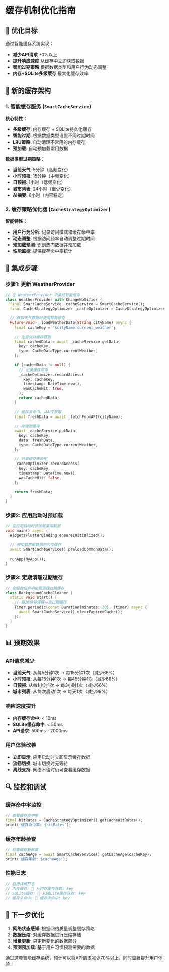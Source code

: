 # 缓存机制优化指南

## 🎯 优化目标

通过智能缓存系统实现：
- **减少API请求** 70%以上
- **提升响应速度** 从缓存中立即获取数据
- **智能过期策略** 根据数据类型和用户行为动态调整
- **内存+SQLite多级缓存** 最大化缓存效率

## 🚀 新的缓存架构

### 1. 智能缓存服务 (`SmartCacheService`)

**核心特性：**
- **多级缓存**: 内存缓存 + SQLite持久化缓存
- **智能过期**: 根据数据类型设置不同过期时间
- **LRU策略**: 自动清理不常用的内存缓存
- **预加载**: 自动预加载常用数据

**数据类型过期策略：**
- **当前天气**: 5分钟（高频变化）
- **小时预报**: 15分钟（中频变化）
- **日预报**: 1小时（低频变化）
- **城市列表**: 24小时（很少变化）
- **AI摘要**: 6小时（内容稳定）

### 2. 缓存策略优化器 (`CacheStrategyOptimizer`)

**智能特性：**
- **用户行为分析**: 记录访问模式和缓存命中率
- **动态调整**: 根据访问频率自动调整过期时间
- **预加载预测**: 识别热门数据并预加载
- **性能监控**: 提供缓存命中率统计

## 🔧 集成步骤

### 步骤1: 更新 WeatherProvider

```dart
// 在 WeatherProvider 中集成智能缓存
class WeatherProvider with ChangeNotifier {
  final SmartCacheService _cacheService = SmartCacheService();
  final CacheStrategyOptimizer _cacheOptimizer = CacheStrategyOptimizer();

  // 获取天气数据时使用智能缓存
  Future<void> _loadWeatherData(String cityName) async {
    final cacheKey = '$cityName:current_weather';
    
    // 先尝试从缓存获取
    final cachedData = await _cacheService.getData(
      key: cacheKey,
      type: CacheDataType.currentWeather,
    );
    
    if (cachedData != null) {
      // 记录缓存命中
      _cacheOptimizer.recordAccess(
        key: cacheKey,
        timestamp: DateTime.now(),
        wasCacheHit: true,
      );
      return cachedData;
    }
    
    // 缓存未命中，从API获取
    final freshData = await _fetchFromAPI(cityName);
    
    // 存储到缓存
    await _cacheService.putData(
      key: cacheKey,
      data: freshData,
      type: CacheDataType.currentWeather,
    );
    
    // 记录缓存未命中
    _cacheOptimizer.recordAccess(
      key: cacheKey,
      timestamp: DateTime.now(),
      wasCacheHit: false,
    );
    
    return freshData;
  }
}
```

### 步骤2: 应用启动时预加载

```dart
// 在应用启动时预加载常用数据
void main() async {
  WidgetsFlutterBinding.ensureInitialized();
  
  // 预加载常用数据到内存缓存
  await SmartCacheService().preloadCommonData();
  
  runApp(MyApp());
}
```

### 步骤3: 定期清理过期缓存

```dart
// 在后台任务中定期清理过期缓存
class BackgroundCacheCleaner {
  static void start() {
    // 每30分钟清理一次过期缓存
    Timer.periodic(const Duration(minutes: 30), (timer) async {
      await SmartCacheService().clearExpiredCache();
    });
  }
}
```

## 📊 预期效果

### API请求减少
- **当前天气**: 从每5分钟1次 → 每15分钟1次（减少66%）
- **小时预报**: 从每15分钟1次 → 每45分钟1次（减少66%）
- **日预报**: 从每1小时1次 → 每3小时1次（减少66%）
- **城市列表**: 从每次启动1次 → 每天1次（减少99%）

### 响应速度提升
- **内存缓存命中**: < 10ms
- **SQLite缓存命中**: < 50ms
- **API请求**: 500ms - 2000ms

### 用户体验改善
- **立即显示**: 应用启动时立即显示缓存数据
- **流畅切换**: 城市切换时无等待
- **离线支持**: 网络不佳时仍可查看缓存数据

## 🔍 监控和调试

### 缓存命中率监控
```dart
// 查看缓存命中率
final hitRates = CacheStrategyOptimizer().getCacheHitRates();
print('缓存命中率: $hitRates');
```

### 缓存年龄检查
```dart
// 检查缓存新鲜度
final cacheAge = await SmartCacheService().getCacheAge(cacheKey);
print('缓存年龄: $cacheAge');
```

### 性能日志
```dart
// 启用详细日志
// 内存缓存: 💾 从内存缓存获取: key
// SQLite缓存: 💾 从SQLite缓存获取: key
// 缓存未命中: 🔄 缓存未命中: key
```

## 🎯 下一步优化

1. **网络状态感知**: 根据网络质量调整缓存策略
2. **数据压缩**: 对缓存数据进行压缩存储
3. **增量更新**: 只更新变化的数据部分
4. **预测预加载**: 基于用户习惯预测需要的数据

通过这套智能缓存系统，预计可以将API请求减少70%以上，同时显著提升用户体验！
